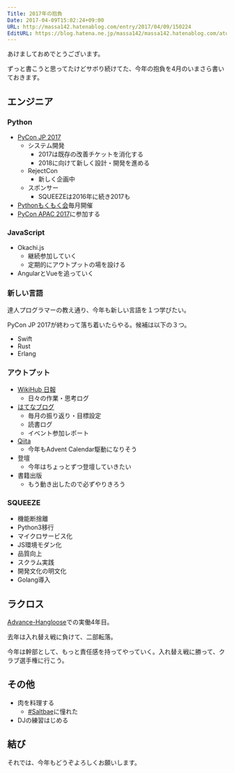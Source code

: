 ```yaml
---
Title: 2017年の抱負
Date: 2017-04-09T15:02:24+09:00
URL: http://massa142.hatenablog.com/entry/2017/04/09/150224
EditURL: https://blog.hatena.ne.jp/massa142/massa142.hatenablog.com/atom/entry/10328749687235814738
---
```


あけましておめでとうございます。

ずっと書こうと思ってたけどサボり続けてた、今年の抱負を4月のいまさら書いておきます。 

## エンジニア

### Python

+ [PyCon JP 2017](https://pycon.jp/2017/ja/)
	+ システム開発
		+ 2017は既存の改善チケットを消化する
		+ 2018に向けて新しく設計・開発を進める
	+ RejectCon
		+ 新しく企画中
	+ スポンサー
		+ SQUEEZEは2016年に続き2017も
+ [Pythonもくもく会](http://mokupy.connpass.com/)毎月開催
+ [PyCon APAC 2017](https://pycon.my/)に参加する

### JavaScript
+ Okachi.js
	+ 継続参加していく
	+ 定期的にアウトプットの場を設ける
+ AngularとVueを追っていく

### 新しい言語
達人プログラマーの教え通り、今年も新しい言語を１つ学びたい。

PyCon JP 2017が終わって落ち着いたらやる。候補は以下の３つ。

+ Swift
+ Rust
+ Erlang


### アウトプット
+ [WikiHub 日報](https://wikihub.io/@massa142)
	+ 日々の作業・思考ログ
+ [はてなブログ](http://massa142.hatenablog.com/)
	+ 毎月の振り返り・目標設定
	+ 読書ログ
	+ イベント参加レポート
+ [Qiita](http://qiita.com/massa142)
	+ 今年もAdvent Calendar駆動になりそう
+ 登壇
	+ 今年はちょっとずつ登壇していきたい
+ 書籍出版
	+ もう動き出したので必ずやりきろう

### SQUEEZE
+ 機能断捨離
+ Python3移行
+ マイクロサービス化
+ JS環境モダン化
+ 品質向上
+ スクラム実践
+ 開発文化の明文化
+ Golang導入

## ラクロス

[Advance-Hangloose](https://www.facebook.com/AdvanceHangloose)での実働4年目。

去年は入れ替え戦に負けて、二部転落。

今年は幹部として、もっと責任感を持ってやっていく。入れ替え戦に勝って、クラブ選手権に行こう。

## その他
+ 肉を料理する
	+ [#Saltbae](https://www.instagram.com/nusr_et/)に憧れた
+ DJの練習はじめる

## 結び

それでは、今年もどうぞよろしくお願いします。
